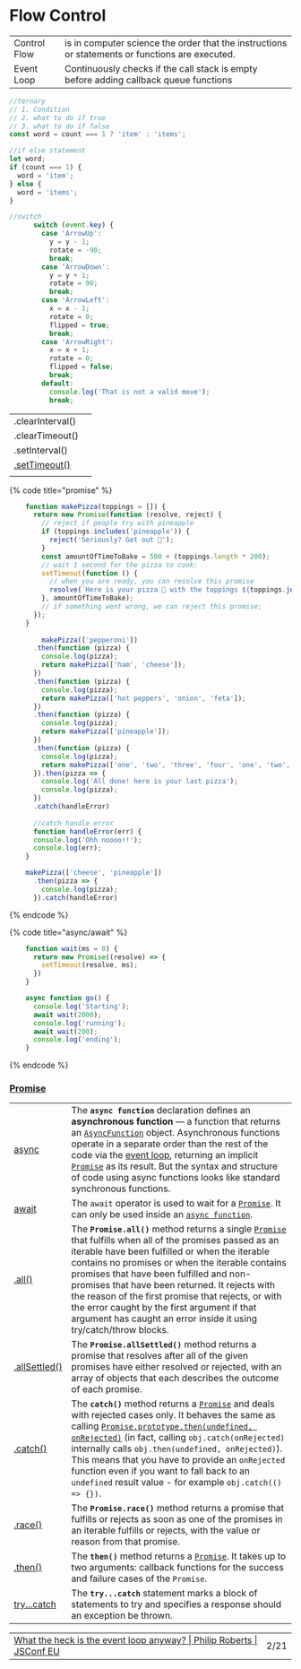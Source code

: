 # Flow Control

|  |  |
| :--- | :--- |
| Control Flow | is in computer science the order that the instructions or statements or functions are executed. |
| Event Loop | Continuously checks if the call stack is empty before adding callback queue functions |

```javascript
//ternary
// 1. Condition
// 2. what to do if true
// 3. what to do if false
const word = count === 1 ? 'item' : 'items';

//if else statement
let word;
if (count === 1) {
  word = 'item';
} else {
  word = 'items';
}
```

```javascript
//switch
      switch (event.key) {
        case 'ArrowUp':
          y = y - 1;
          rotate = -90;
          break;
        case 'ArrowDown':
          y = y + 1;
          rotate = 90;
          break;
        case 'ArrowLeft':
          x = x - 1;
          rotate = 0;
          flipped = true;
          break;
        case 'ArrowRight':
          x = x + 1;
          rotate = 0;
          flipped = false;
          break;
        default:
          console.log('That is not a valid move');
          break;
```

|  |  |
| :--- | :--- |
| .clearInterval\(\) |  |
| .clearTimeout\(\) |  |
| .setInterval\(\) |  |
| [.setTimeout\(\)](https://developer.mozilla.org/en-US/docs/Web/API/WindowOrWorkerGlobalScope/setTimeout) |  |
|  |  |

{% code title="promise" %}
```javascript
    function makePizza(toppings = []) {
      return new Promise(function (resolve, reject) {
        // reject if people try with pineapple
        if (toppings.includes('pineapple')) {
          reject('Seriously? Get out 🍍');
        }
        const amountOfTimeToBake = 500 + (toppings.length * 200);
        // wait 1 second for the pizza to cook:
        setTimeout(function () {
          // when you are ready, you can resolve this promise
          resolve(`Here is your pizza 🍕 with the toppings ${toppings.join(' ')}`);
        }, amountOfTimeToBake);
        // if something went wrong, we can reject this promise;
      });
    }
    
        makePizza(['pepperoni'])
      .then(function (pizza) {
        console.log(pizza);
        return makePizza(['ham', 'cheese']);
      })
      .then(function (pizza) {
        console.log(pizza);
        return makePizza(['hot peppers', 'onion', 'feta']);
      })
      .then(function (pizza) {
        console.log(pizza);
        return makePizza(['pineapple']);
      })
      .then(function (pizza) {
        console.log(pizza);
        return makePizza(['one', 'two', 'three', 'four', 'one', 'two', 'three', 'four', 'one', 'two', 'three', 'four']);
      }).then(pizza => {
        console.log('All done! here is your last pizza');
        console.log(pizza);
      })
      .catch(handleError)
      
      //catch handle error
      function handleError(err) {
      console.log('Ohh noooo!!');
      console.log(err);
    }

    makePizza(['cheese', 'pineapple'])
      .then(pizza => {
        console.log(pizza);
      }).catch(handleError)
```
{% endcode %}

{% code title="async/await" %}
```javascript
    function wait(ms = 0) {
      return new Promise((resolve) => {
        setTimeout(resolve, ms);
      })
    }

    async function go() {
      console.log('Starting');
      await wait(2000);
      console.log('running');
      await wait(200);
      console.log('ending');
    }
```
{% endcode %}

### [Promise](https://developer.mozilla.org/en-US/docs/Web/JavaScript/Reference/Global_Objects/Promise)

|  |  |
| :--- | :--- |
| [async](https://developer.mozilla.org/en-US/docs/Web/JavaScript/Reference/Statements/async_function) | The **`async function`** declaration defines an **asynchronous function** — a function that returns an [`AsyncFunction`](https://developer.mozilla.org/en-US/docs/Web/JavaScript/Reference/Global_Objects/AsyncFunction) object. Asynchronous functions operate in a separate order than the rest of the code via the [event loop](https://developer.mozilla.org/en-US/docs/Web/JavaScript/EventLoop), returning an implicit [`Promise`](https://developer.mozilla.org/en-US/docs/Web/JavaScript/Reference/Global_Objects/Promise) as its result. But the syntax and structure of code using async functions looks like standard synchronous functions. |
| [await](https://developer.mozilla.org/en-US/docs/Web/JavaScript/Reference/Operators/await) | The `await` operator is used to wait for a [`Promise`](https://developer.mozilla.org/en-US/docs/Web/JavaScript/Reference/Global_Objects/Promise). It can only be used inside an [`async function`](https://developer.mozilla.org/en-US/docs/Web/JavaScript/Reference/Statements/async_function). |
| [.all\(\)](https://developer.mozilla.org/en-US/docs/Web/JavaScript/Reference/Global_Objects/Promise/all) | The **`Promise.all()`** method returns a single [`Promise`](https://developer.mozilla.org/en-US/docs/Web/JavaScript/Reference/Global_Objects/Promise) that fulfills when all of the promises passed as an iterable have been fulfilled or when the iterable contains no promises or when the iterable contains promises that have been fulfilled and non-promises that have been returned. It rejects with the reason of the first promise that rejects, or with the error caught by the first argument if that argument has caught an error inside it using try/catch/throw blocks. |
| [.allSettled\(\)](https://developer.mozilla.org/en-US/docs/Web/JavaScript/Reference/Global_Objects/Promise/allSettled) | The **`Promise.allSettled()`** method returns a promise that resolves after all of the given promises have either resolved or rejected, with an array of objects that each describes the outcome of each promise. |
| [.catch\(\)](https://developer.mozilla.org/en-US/docs/Web/JavaScript/Reference/Global_Objects/Promise/catch) | The **`catch()`** method returns a [`Promise`](https://developer.mozilla.org/en-US/docs/Web/JavaScript/Reference/Global_Objects/Promise) and deals with rejected cases only. It behaves the same as calling [`Promise.prototype.then(undefined, onRejected)`](https://developer.mozilla.org/en-US/docs/Web/JavaScript/Reference/Global_Objects/Promise/then) \(in fact, calling `obj.catch(onRejected)` internally calls `obj.then(undefined, onRejected)`\). This means that you have to provide an `onRejected` function even if you want to fall back to an `undefined` result value - for example `obj.catch(() => {})`. |
| [.race\(\)](https://developer.mozilla.org/en-US/docs/Web/JavaScript/Reference/Global_Objects/Promise/race) | The **`Promise.race()`** method returns a promise that fulfills or rejects as soon as one of the promises in an iterable fulfills or rejects, with the value or reason from that promise. |
| [.then\(\)](https://developer.mozilla.org/en-US/docs/Web/JavaScript/Reference/Global_Objects/Promise/then) | The **`then()`** method returns a [`Promise`](https://developer.mozilla.org/en-US/docs/Web/API/Promise). It takes up to two arguments: callback functions for the success and failure cases of the `Promise`. |
| [try...catch](https://developer.mozilla.org/en-US/docs/Web/JavaScript/Reference/Statements/try...catch) | The **`try...catch`** statement marks a block of statements to try and specifies a response should an exception be thrown. |

|  |  |
| :--- | :--- |
| [What the heck is the event loop anyway? \| Philip Roberts \| JSConf EU](https://www.youtube.com/watch?v=8aGhZQkoFbQ) | 2/21 |

